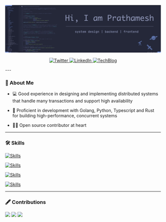 <div id="header" align="center">
  <img src="./media/github_profile_image.jpeg">
</div>


<div id="badges">
  <p align="center">
  <p align="center">
  <a href="https://twitter.com/pr4th4m9" target="_blank">
  <img alt="Twitter" src="https://img.shields.io/badge/twitter-%230077b5.svg?&style=for-the-badge&logo=twitter&logoColor=white"/>
  </a>

  <a href="https://www.linkedin.com/in/prathamesh0985/" target="_blank">
  <img alt="LinkedIn" src="https://img.shields.io/badge/linkedin%20-%230077B5.svg?&style=for-the-badge&logoColor=white"/>
  </a>

  <a href="https://pr4th4m.github.io" target="_blank">
  <img alt="TechBlog" src="https://img.shields.io/badge/techblog%230077b5.svg?&style=for-the-badge&logo=blog&logoColor=white">
  </a>
</div>
---

### 👦 About Me
- 💻 Good experience in designing and implementing distributed systems that handle many transactions and support high availability

- 🔧 Proficient in development with Golang, Python, Typescript and Rust for building high-performance, concurrent systems

- 👨‍💻 Open source contributor at heart

---

### 🛠️ Skills

[![Skills](https://skillicons.dev/icons?i=go,py,ts,rust&theme=dark)]()

[![Skills](https://skillicons.dev/icons?i=postgres,mysql,mongodb,redis,kafka&theme=dark)]()

[![Skills](https://skillicons.dev/icons?i=docker,kubernetes,aws,azure&theme=dark)]()

[![Skills](https://skillicons.dev/icons?i=linux,bash,neovim&theme=dark)]()

---

### 🖋️ Contributions 

<div id="contributions">
  <img width="400" src="https://github-readme-stats.vercel.app/api?username=pr4th4m&count_private=true&show_icons=true&theme=react&border=false" />
  <img width="425" src="https://streak-stats.demolab.com/?user=pr4th4m&theme=react&border=false" />
  <img width="830" src="https://github-profile-summary-cards.vercel.app/api/cards/profile-details?username=pr4th4m&theme=react" />
</div>
